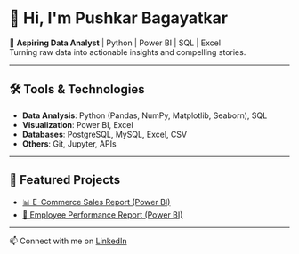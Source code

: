 # 👋 Hi, I'm Pushkar Bagayatkar

🎯 **Aspiring Data Analyst** | Python | Power BI | SQL | Excel  
Turning raw data into actionable insights and compelling stories.

---

## 🛠 Tools & Technologies
- **Data Analysis**: Python (Pandas, NumPy, Matplotlib, Seaborn), SQL
- **Visualization**: Power BI, Excel
- **Databases**: PostgreSQL, MySQL, Excel, CSV
- **Others**: Git, Jupyter, APIs

---

## 📌 Featured Projects
- [📊 E-Commerce Sales Report (Power BI)](https://github.com/pushkarbagayatkar/ecommerce-sales-report-powerbi)
- [👥 Employee Performance Report (Power BI)](https://github.com/pushkarbagayatkar/employee-performance-report-powerbi)
<!-- - [🛒 E-commerce Sales Insights (SQL + Power BI)](link-to-repo) -->

---

📫 Connect with me on [LinkedIn](https://www.linkedin.com/in/pushkar-bagayatkar/)

